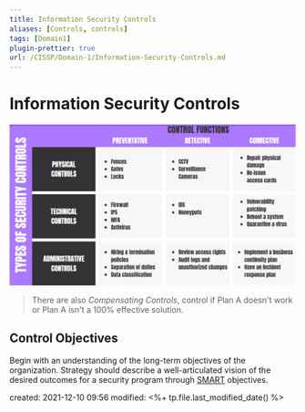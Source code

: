 ```yaml
---
title: Information Security Controls
aliases: [Controls, controls]
tags: [Domain1]
plugin-prettier: true
url: /CISSP/Domain-1/Information-Security-Controls.md
---
```


# Information Security Controls

![Security Controls Table](notes/CISSP/Assets/img/Security%20Controls%20Table.png)

> There are also _Compensating Controls_, control if Plan A doesn't work or Plan A isn't a 100% effective solution.

## Control Objectives

Begin with an understanding of the long-term objectives of the organization. Strategy should describe a well-articulated vision of the desired outcomes for a security program through [SMART](notes/CISSP/Domain%201/SMART) objectives.

created: 2021-12-10 09:56
modified: <%+ tp.file.last_modified_date() %>
